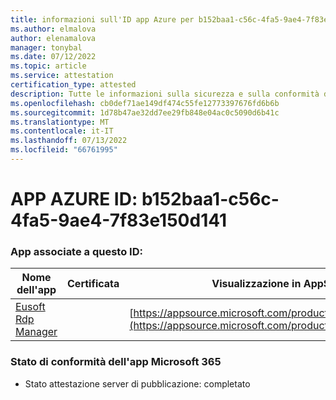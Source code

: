 ```yaml
---
title: informazioni sull'ID app Azure per b152baa1-c56c-4fa5-9ae4-7f83e150d141
ms.author: elmalova
author: elenamalova
manager: tonybal
ms.date: 07/12/2022
ms.topic: article
ms.service: attestation
certification_type: attested
description: Tutte le informazioni sulla sicurezza e sulla conformità disponibili per b152baa1-c56c-4fa5-9ae4-7f83e150d141.
ms.openlocfilehash: cb0def71ae149df474c55fe12773397676fd6b6b
ms.sourcegitcommit: 1d78b47ae32dd7ee29fb848e04ac0c5090d6b41c
ms.translationtype: MT
ms.contentlocale: it-IT
ms.lasthandoff: 07/13/2022
ms.locfileid: "66761995"
---
```

# <a name="azure-app-id-b152baa1-c56c-4fa5-9ae4-7f83e150d141"></a>APP AZURE ID: b152baa1-c56c-4fa5-9ae4-7f83e150d141


### <a name="apps-associated-with-this-id"></a>App associate a questo ID:
| **Nome dell'app** | **Certificata** | **Visualizzazione in AppSource** |
|--------------|---------------|-----------------------|
| [Eusoft Rdp Manager](../forward/WA200004321.md) |  | [https://appsource.microsoft.com/product/office/WA200004321](https://appsource.microsoft.com/product/office/WA200004321) |

### <a name="microsoft-365-app-compliance-status"></a>Stato di conformità dell'app Microsoft 365
- Stato attestazione server di pubblicazione: completato
